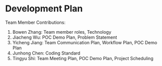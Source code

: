 # Development Plan

Team Member Contributions:
1. Bowen Zhang: Team member roles, Technology
2. Jiacheng Wu: POC Demo Plan, Problem Statement
3. Yicheng Jiang: Team Communication Plan, Workflow Plan, POC Demo Plan
4. Junhong Chen: Coding Standard
5. Tingyu Shi: Team Meeting Plan, POC Demo Plan, Project Scheduling
